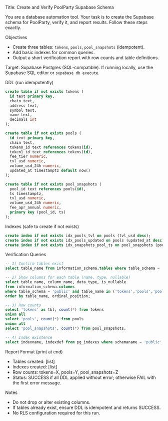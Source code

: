 Title: Create and Verify PoolParty Supabase Schema

You are a database automation tool. Your task is to create the Supabase schema for PoolParty, verify it, and report results. Follow these steps exactly.

Objectives
- Create three tables: `tokens`, `pools`, `pool_snapshots` (idempotent).
- Add basic indexes for common queries.
- Output a short verification report with row counts and table definitions.

Target: Supabase Postgres (SQL-compatible). If running locally, use the Supabase SQL editor or `supabase db execute`.

DDL (run idempotently)
```sql
create table if not exists tokens (
  id text primary key,
  chain text,
  address text,
  symbol text,
  name text,
  decimals int
);

create table if not exists pools (
  id text primary key,
  chain text,
  token0_id text references tokens(id),
  token1_id text references tokens(id),
  fee_tier numeric,
  tvl_usd numeric,
  volume_usd_24h numeric,
  updated_at timestamptz default now()
);

create table if not exists pool_snapshots (
  pool_id text references pools(id),
  ts timestamptz,
  tvl_usd numeric,
  volume_usd_24h numeric,
  fee_apr_annual numeric,
  primary key (pool_id, ts)
);
```

Indexes (safe to create if not exists)
```sql
create index if not exists idx_pools_tvl on pools (tvl_usd desc);
create index if not exists idx_pools_updated on pools (updated_at desc);
create index if not exists idx_snapshots_pool_ts on pool_snapshots (pool_id, ts desc);
```

Verification Queries
```sql
-- 1) Confirm tables exist
select table_name from information_schema.tables where table_schema = 'public' and table_name in ('tokens','pools','pool_snapshots') order by table_name;

-- 2) Show columns for each table (name, type, nullable)
select table_name, column_name, data_type, is_nullable
from information_schema.columns
where table_schema = 'public' and table_name in ('tokens','pools','pool_snapshots')
order by table_name, ordinal_position;

-- 3) Row counts
select 'tokens' as tbl, count(*) from tokens
union all
select 'pools', count(*) from pools
union all
select 'pool_snapshots', count(*) from pool_snapshots;

-- 4) Index existence
select indexname, indexdef from pg_indexes where schemaname = 'public' and tablename in ('pools','pool_snapshots') order by tablename, indexname;
```

Report Format (print at end)
- Tables created: [list]
- Indexes created: [list]
- Row counts: tokens=X, pools=Y, pool_snapshots=Z
- Status: SUCCESS if all DDL applied without error; otherwise FAIL with the first error message.

Notes
- Do not drop or alter existing columns.
- If tables already exist, ensure DDL is idempotent and returns SUCCESS.
- No RLS configuration required for this run.

